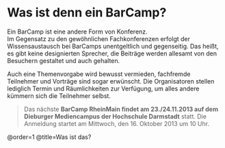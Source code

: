 # Was ist denn ein BarCamp?

Ein BarCamp ist eine andere Form von Konferenz.<br> Im Gegensatz zu den gewöhnlichen Fachkonferenzen
erfolgt der Wissensaustausch bei BarCamps unentgeltlich und gegenseitig. Das heißt, es gibt keine
designierten Sprecher, die Beiträge werden allesamt von den Besuchern gestaltet und auch gehalten. 

Auch eine Themenvorgabe wird bewusst vermieden, fachfremde Teilnehmer und Vorträge sind sogar erwünscht.
Die Organisatoren stellen lediglich Termin und Räumlichkeiten zur Verfügung, um alles andere kümmern
sich die Teilnehmer selbst.

> Das nächste **BarCamp RheinMain findet am 23./24.11.2013 auf dem Dieburger Mediencampus der Hochschule Darmstadt** statt.
> Die Anmeldung startet am Mittwoch, den 16. Oktober 2013 um 10 Uhr.

@order=1
@title=Was ist das?
